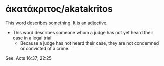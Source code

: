 # ἀκατάκριτος/akatakritos
This word describes something. It is an adjective.

* This word describes someone whom a judge has not yet heard their case in a legal trial
    * Because a judge has not heard their case, they are not condemned or convicted of a crime.

See: Acts 16:37; 22:25
